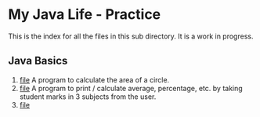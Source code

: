 # My Java Life - Practice

This is the index for all the files in this sub directory. It is a work in progress.
    
## Java Basics
1. [file](AreaOfCircle.java)   A program to calculate the area of a circle.
2. [file](StudentResults.java) A program to print / calculate average, percentage, etc. by taking student marks in 3 subjects from the user.
3. [file]()